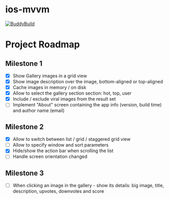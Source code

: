 # ios-mvvm

[![BuddyBuild](https://dashboard.buddybuild.com/api/statusImage?appID=5719442f14fc3f0100865fcb&branch=master&build=latest)](https://dashboard.buddybuild.com/apps/5719442f14fc3f0100865fcb/build/latest)

# Project Roadmap

## Milestone 1
- [x] Show Gallery images in a grid view
- [x] Show image description over the image, bottom-aligned or top-aligned
- [x] Cache images in memory / on disk
- [x] Allow to select the gallery section section: hot, top, user
- [x] Include / exclude viral images from the result set
- [ ] Implement "About" screen containing the app info (version, build time) and author name (email)

## Milestone 2
- [x] Allow to switch between list / grid / staggered grid view
- [ ] Allow to specify window and sort parameters
- [x] Hide/show the action bar when scrolling the list
- [ ] Handle screen orientation changed

## Milestone 3
- [ ] When clicking an image in the gallery - show its details: big image, title, description, upvotes, downvotes and score
